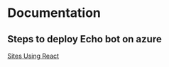 # Documentation
## Steps to deploy Echo bot on azure
[Sites Using React](https://github.com/facebook/react/wiki/Sites-Using-React)
